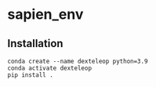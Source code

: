 # sapien_env

## Installation

```shell
conda create --name dexteleop python=3.9
conda activate dexteleop
pip install .
```
